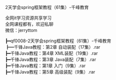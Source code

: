 2天学会spring框架教程（61集）-千峰教育

全网it学习资源共享学习<br>全网课程都有，欢迎私聊<br>微信：jerryttom<br>

┣━qf0008-2天学会spring框架教程（61集）-千峰教育<br> ┣━千锋Java教程：第2章 自动装配（17集）.rar<br> ┣━千锋Java教程：第4章 XML装配（19集）.rar<br> ┣━千锋Java教程：第3章 Java装配（7集）.rar<br> ┣━千锋Java教程：第1章 入门（9集）.rar<br> ┣━千锋Java教程：第5章 高级装配（9集）.rar